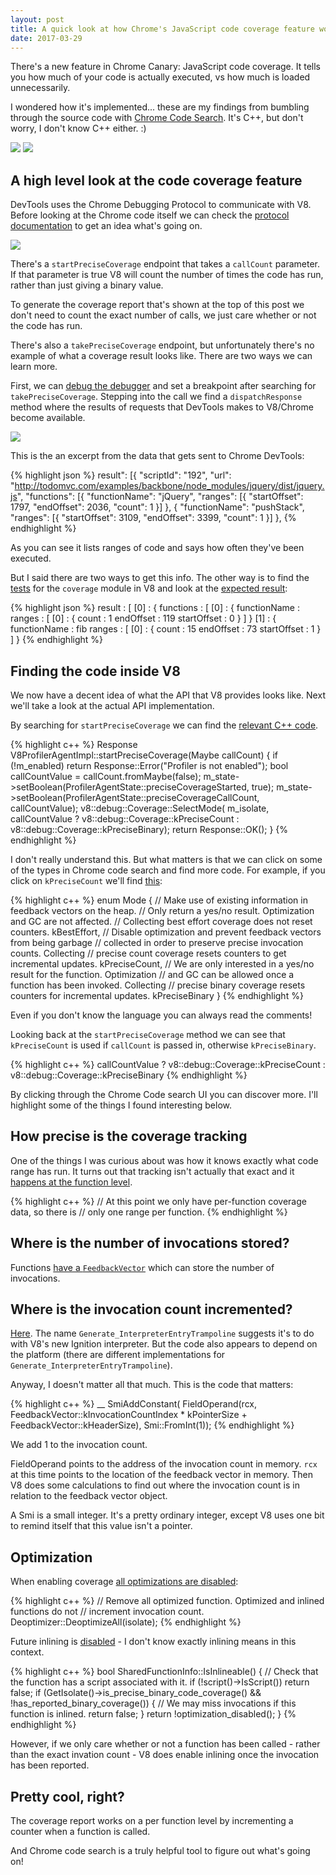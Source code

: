 ```yaml
---
layout: post
title: A quick look at how Chrome's JavaScript code coverage feature works
date: 2017-03-29
---
```


There's a new feature in Chrome Canary: JavaScript code coverage. It tells you how much of your code is actually executed, vs how much is loaded unnecessarily.

I wondered how it's implemented... these are my findings from bumbling through the source code with [Chrome Code Search](https://cs.chromium.org/). It's C++, but don't worry, I don't know C++ either. :)

![](/img/blog/javascript-code-coverage/code.png)
![](/img/blog/javascript-code-coverage/files.png)

## A high level look at the code coverage feature

DevTools uses the Chrome Debugging Protocol to communicate with V8. Before looking at the Chrome code itself we can check the [protocol documentation](https://chromedevtools.github.io/debugger-protocol-viewer/tot/Profiler/#method-startPreciseCoverage) to get an idea what's going on.

![](/img/blog/javascript-code-coverage/protocol.png)

There's a `startPreciseCoverage` endpoint that takes a `callCount` parameter. If that parameter is true V8 will count the number of times the code has run, rather than just giving a binary value.

To generate the coverage report that's shown at the top of this post we don't need to count the exact number of calls, we just care whether or not the code has run.

There's also a `takePreciseCoverage` endpoint, but unfortunately there's no example of what a coverage result looks like. There are two ways we can learn more.

First, we can [debug the debugger](https://medium.com/@paul_irish/1e671bf659bb) and set a breakpoint after searching for `takePreciseCoverage`. Stepping into the call we find a `dispatchResponse` method where the results of requests that DevTools makes to V8/Chrome become available.

![](/img/blog/javascript-code-coverage/debugging-debugger.png)

This is the an excerpt from the data that gets sent to Chrome DevTools:

{% highlight json %}
result": [{
  "scriptId": "192",
  "url": "http://todomvc.com/examples/backbone/node_modules/jquery/dist/jquery.js",
  "functions": [{
      "functionName": "jQuery",
      "ranges": [{
          "startOffset": 1797,
          "endOffset": 2036,
          "count": 1
      }]
  }, {
      "functionName": "pushStack",
      "ranges": [{
          "startOffset": 3109,
          "endOffset": 3399,
          "count": 1
      }]
  },
{% endhighlight %}

As you can see it lists ranges of code and says how often they've been executed.

But I said there are two ways to get this info. The other way is to find the [tests](https://chromium.googlesource.com/v8/v8.git/+/20a803fd3c82fe6f644db4668f3b61f5e53b5958/test/inspector/cpu-profiler/coverage.js) for the `coverage` module in V8 and look at the [expected result](https://chromium.googlesource.com/v8/v8.git/+/20a803fd3c82fe6f644db4668f3b61f5e53b5958/test/inspector/cpu-profiler/coverage-expected.txt#51):

{% highlight json %}
result : [
  [0] : {
      functions : [
          [0] : {
              functionName : 
              ranges : [
                  [0] : {
                      count : 1
                      endOffset : 119
                      startOffset : 0
                  }
              ]
          }
          [1] : {
              functionName : fib
              ranges : [
                  [0] : {
                      count : 15
                      endOffset : 73
                      startOffset : 1
                  }
              ]
          }
{% endhighlight %}

## Finding the code inside V8

We now have a decent idea of what the API that V8 provides looks like. Next we'll take a look at the actual API implementation.

By searching for `startPreciseCoverage` we can find the [relevant C++ code](https://cs.chromium.org/chromium/src/v8/src/inspector/v8-profiler-agent-impl.cc?type=cs&q=startPreciseCoverage+package:%5Echromium$&l=276).

{% highlight c++ %}
Response V8ProfilerAgentImpl::startPreciseCoverage(Maybe<bool> callCount) {
  if (!m_enabled) return Response::Error("Profiler is not enabled");
  bool callCountValue = callCount.fromMaybe(false);
  m_state->setBoolean(ProfilerAgentState::preciseCoverageStarted, true);
  m_state->setBoolean(ProfilerAgentState::preciseCoverageCallCount,
                      callCountValue);
  v8::debug::Coverage::SelectMode(
      m_isolate, callCountValue ? v8::debug::Coverage::kPreciseCount
                                : v8::debug::Coverage::kPreciseBinary);
  return Response::OK();
}
{% endhighlight %}

I don't really understand this. But what matters is that we can click on some of the types in Chrome code search and find more code. For example, if you click on `kPreciseCount` we'll find [this](https://cs.chromium.org/chromium/src/v8/src/debug/debug-interface.h?dr=CSs&l=227):

{% highlight c++ %}
enum Mode {
  // Make use of existing information in feedback vectors on the heap.
  // Only return a yes/no result. Optimization and GC are not affected.
  // Collecting best effort coverage does not reset counters.
  kBestEffort,
  // Disable optimization and prevent feedback vectors from being garbage
  // collected in order to preserve precise invocation counts. Collecting
  // precise count coverage resets counters to get incremental updates.
  kPreciseCount,
  // We are only interested in a yes/no result for the function. Optimization
  // and GC can be allowed once a function has been invoked. Collecting
  // precise binary coverage resets counters for incremental updates.
  kPreciseBinary
}
{% endhighlight %}

Even if you don't know the language you can always read the comments!

Looking back at the `startPreciseCoverage` method we can see that `kPreciseCount` is used if `callCount` is passed in, otherwise `kPreciseBinary`.

{% highlight c++ %}
callCountValue ? v8::debug::Coverage::kPreciseCount
                  : v8::debug::Coverage::kPreciseBinary
{% endhighlight %}

By clicking through the Chrome Code search UI you can discover more. I'll highlight some of the things I found interesting below.

## How precise is the coverage tracking

One of the things I was curious about was how it knows exactly what code range has run. It turns out that tracking isn't actually that exact and it [happens at the function level](https://cs.chromium.org/chromium/src/v8/src/inspector/v8-profiler-agent-impl.cc?type=cs&q=%22only+one+range+per+function%22&l=314
).

{% highlight c++ %}
// At this point we only have per-function coverage data, so there is
// only one range per function.
{% endhighlight %}

## Where is the number of invocations stored?

Functions [have a `FeedbackVector`](https://cs.chromium.org/chromium/src/v8/src/objects.h?gsn=JSFunction&l=6862) which can store the number of invocations.

## Where is the invocation count incremented?

[Here](https://cs.chromium.org/chromium/src/v8/src/builtins/x64/builtins-x64.cc?type=cs&q=kInvocationCountIndex&l=690). The name `Generate_InterpreterEntryTrampoline` suggests it's to do with V8's new Ignition interpreter. But the code also appears to depend on the platform (there are different implementations for `Generate_InterpreterEntryTrampoline`).

Anyway, I doesn't matter all that much. This is the code that matters:

{% highlight c++ %}
__ SmiAddConstant(
      FieldOperand(rcx, FeedbackVector::kInvocationCountIndex * kPointerSize +
                            FeedbackVector::kHeaderSize),
      Smi::FromInt(1));
{% endhighlight %}

We add 1 to the invocation count.

FieldOperand points to the address of the invocation count in memory. `rcx` at this time points to the location of the feedback vector in memory. Then V8 does some calculations to find out where the invocation count is in relation to the feedback vector object.

A Smi is a small integer. It's a pretty ordinary integer, except V8 uses one bit to remind itself that this value isn't a pointer.

## Optimization 

When enabling coverage [all optimizations are disabled](https://cs.chromium.org/chromium/src/v8/src/debug/debug-coverage.cc?type=cs&q=%22Remove+all+optimized+function%22&l=189):

{% highlight c++ %}
// Remove all optimized function. Optimized and inlined functions do not
// increment invocation count.
Deoptimizer::DeoptimizeAll(isolate);
{% endhighlight %}

Future inlining is [disabled](https://cs.chromium.org/chromium/src/v8/src/objects.cc?type=cs&q=isInlineable&l=13558) - I don't know exactly inlining means in this context.

{% highlight c++ %}
bool SharedFunctionInfo::IsInlineable() {
  // Check that the function has a script associated with it.
  if (!script()->IsScript()) return false;
  if (GetIsolate()->is_precise_binary_code_coverage() &&
      !has_reported_binary_coverage()) {
    // We may miss invocations if this function is inlined.
    return false;
  }
  return !optimization_disabled();
}
{% endhighlight %}


However, if we only care whether or not a function has been called - rather than the exact invation count - V8 does enable inlining once the invocation has been reported.

## Pretty cool, right?

The coverage report works on a per function level by incrementing a counter when a function is called.

And Chrome code search is a truly helpful tool to figure out what's going on!


